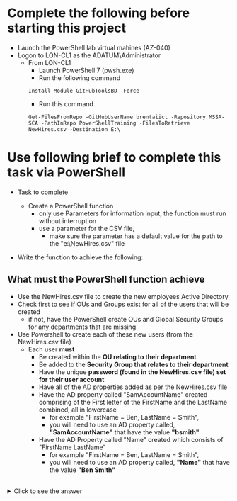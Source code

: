 <!--
    <details><summary>Click for hint</summary><Strong> 

    ``` 
    HINT
    ```
    </Strong></details> 
    <details><summary>Click to see the answer</summary><Strong> 
    
    ```
    ANSWER
    ```
    </Strong></details> 
-->

# Complete the following before starting this project

- Launch the PowerShell lab virtual mahines (AZ-040)
- Logon to LON-CL1 as the ADATUM\Administrator
  - From LON-CL1 
    - Launch PowerShell 7 (pwsh.exe)
    - Run the following command 
    ```
    Install-Module GitHubToolsBD -Force
    ```
    - Run this command
    ```
    Get-FilesFromRepo -GitHubUserName brentaiict -Repository MSSA-SCA -PathInRepo PowerShellTraining -FilesToRetrieve NewHires.csv -Destination E:\ 
    ```

# Use following brief to complete this task via PowerShell

- Task to complete  
  - Create a PowerShell function
    - only use Parameters for information input, the function must run without interruption 
    - use a parameter for the CSV file, 
      - make sure the parameter has a default value for the path to the "e:\NewHires.csv" file 

- Write the function to achieve the following:
   
## What must the PowerShell function achieve

  - Use the NewHires.csv file to create the new employees Active Directory
  - Check first to see if OUs and Groups exist for all of the users that will be created 
    - if not, have the PowerShell create OUs and Global Security Groups for any departments that are missing 
  - Use Powershell to create each of these new users (from the NewHires.csv file)
    - Each user **must** 
      - Be created within the **OU relating to their department**
      - Be added to the **Security Group that relates to their department**
      - Have the unique **password (found in the NewHires.csv file) set for their user account**
      - Have all of the AD properties added as per the NewHires.csv file
      - Have the AD property called "SamAccountName" created comprising of the First letter of the FirstName and the LastName combined, all in lowercase
        - for example "FirstName = Ben, LastName =  Smith", 
        - you will need to use an AD property called, **"SamAccountName"** that have the value **"bsmith"**    
      - Have the AD Property called "Name" created which consists of "FirstName LastName"
        - for example "FirstName = Ben, LastName =  Smith", 
        - you will need to use an AD property called, **"Name"** that have the value **"Ben Smith"**     

<br>

<details><summary>Click to see the answer</summary><Strong>  

```
$Users = Import-Csv -Path E:\NewHires.csv
$DepartmentNames = $Users.Department | Select-Object -Unique # Get an array of all of the Departments that are needed
$CurrentOUNames = (Get-ADOrganizationalUnit -Filter *).Name # Get an array of OU names
$CurrentGroupNames = (Get-ADGroup -Filter *).Name # Get an array of Group names
foreach ($DepartmentName in $DepartmentNames) { # Checking to see if the OUs and Groups are already created
  if ($DepartmentName -notin $CurrentOUNames) {
    New-ADOrganizationalUnit -Name $DepartmentName -Path 'dc=adatum,dc=com'
  }
  if ($DepartmentName -notin $CurrentGroupNames) {
    New-ADGroup -GroupScope Global -Name $DepartmentName -Path "ou=$DepartmentName,dc=adatum,dc=com"
  }
}

foreach ($User in $Users) {
  # Creating all of the information needed to create the user
  $Name = $User.firstname + ' ' + $User.lastname
  $OU = 'OU=' + $User.department + ',DC=adatum,DC=com'
  $secPwd = $User.password | ConvertTo-SecureString -AsPlainText -Force
  $SamAccountName = $User.firstname[0] + $User.lastname
  
  $Parameters = @{ # Splatting the paramaters for New-ADUser, instead of listing parameters on one line after the command
    Name=$Name
    Path=$OU
    GivenName=$User.firstname
    Surname=$User.lastname
    AccountPassword=$secPwd 
    Department=$User.department 
    Office=$User.officename 
    UserPrincipalName=$user.upn 
    MobilePhone=$User.mobilephone 
    City=$User.city 
    StreetAddress=$User.streetaddress
  }
  New-ADUser @Parameters # Creating the new user
  $NewUser = Get-ADUser -Identity $Name
  Add-ADGroupMember -Identity $User.department -Members $NewUser  # Adding the new user to the relevant group
}
```
    
</Strong></details> 
  
